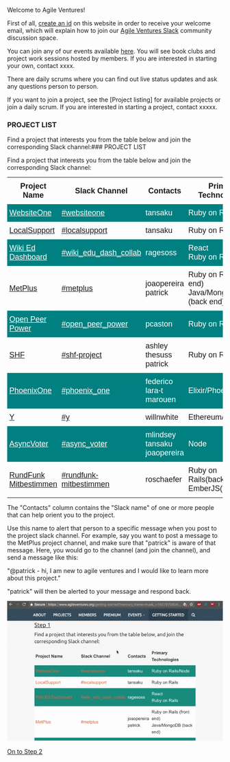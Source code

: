 Welcome to Agile Ventures!

First of all, [create an id](https://www.agileventures.org/users/sign_up) on this website in order to receive your welcome email, which will explain how to join our [Agile Ventures Slack](https://agileventures.slack.com) community discussion space.

You can join any of our events available [here](/events).  You will see book clubs and project work sessions hosted by members.  If you are interested in starting your own, contact xxxx.

There are daily scrums where you can find out live status updates and ask any questions 
person to person.

If you want to join a project, see the [Project listing] for available projects or join a daily scrum.  If you are interested in starting a project, contact xxxxx.
### PROJECT LIST

Find a project that interests you from the table below and join the corresponding Slack channel:### PROJECT LIST


Find a project that interests you from the table below and join the corresponding Slack channel:
<table width="100%" class="tg" style="border-collapse: collapse;border-spacing:0;" border="0">
  <tbody>
<tr>
    <th class="tg-l8f3" style="border-width:0px;border-style:solid;padding:10px 5px;overflow: hidden;font-family: Arial, sans-serif;font-size: 18px;"><span style="font-weight: bold;">Project Name</span></th>
    <th class="tg-l8f3" style="border-width:0px;border-style:solid;padding:10px 5px;overflow: hidden;font-family: Arial, sans-serif;font-size: 18px;"><span style="font-weight: bold;">Slack Channel</span></th>
    <th class="tg-l8f3" style="border-width:0px;border-style:solid;padding:10px 5px;overflow: hidden;font-family: Arial, sans-serif;font-size: 18px;"><span style="font-weight: bold;">Contacts</span></th>
    <th class="tg-l8f3" style="border-width:0px;border-style:solid;padding:10px 5px;overflow: hidden;font-family: Arial, sans-serif;font-size: 18px;"><span style="font-weight: bold;">Primary Technologies</span></th>
  </tr>
  <tr>
    <td class="tg-z2zr" style="padding:10px 5px;border-image:none;overflow: hidden;font-family: Arial, sans-serif;font-size: 18px;background-color: #008080;"><a style="color: #ffffff;" href="http://agileventures.org/projects/websiteone">WebsiteOne</a></td>
    <td class="tg-z2zr" style="padding:10px 5px;border-image:none;overflow: hidden;font-family: Arial, sans-serif;font-size: 18px;background-color: #008080;"><a style="color: #ffffff;" href="https://agileventures.slack.com/messages/websiteone/">#websiteone</a></td>
    <td class="tg-z2zr" style="border-width:0px;border-style:solid;padding:10px 5px;overflow: hidden;font-family: Arial, sans-serif;font-size: 18px;background-color: #008080;"><font color="#ffffff">tansaku</font></td>
    <td class="tg-z2zr" style="border-width:0px;border-style:solid;padding:10px 5px;overflow: hidden;font-family: Arial, sans-serif;font-size: 18px;background-color: #008080;"><font color="#ffffff">Ruby on Rails</font></td>
  </tr>
  <tr>
    <td class="tg-031e" style="padding:10px 5px;border-image:none;overflow: hidden;font-family: Arial, sans-serif;font-size: 18px;"><a href="http://agileventures.org/projects/localsupport">LocalSupport</a></td>
    <td class="tg-031e" style="padding:10px 5px;border-image:none;overflow: hidden;font-family: Arial, sans-serif;font-size: 18px;"><a href="https://agileventures.slack.com/messages/localsupport/">#localsupport</a></td>
    <td class="tg-031e" style="padding:10px 5px;border-image:none;overflow: hidden;font-family: Arial, sans-serif;font-size: 18px;">tansaku</td>
    <td class="tg-031e" style="padding:10px 5px;border-image:none;overflow: hidden;font-family: Arial, sans-serif;font-size: 18px;">Ruby on Rails</td>
  </tr>
  <tr>
    <td class="tg-z2zr" style="padding:10px 5px;border-image:none;overflow: hidden;font-family: Arial, sans-serif;font-size: 18px;background-color: #008080;"><a style="color: #ffffff;" href="http://www.agileventures.org/projects/wiki-ed-dashboard">Wiki Ed Dashboard</a></td>
    <td class="tg-z2zr" style="padding:10px 5px;border-image:none;overflow: hidden;font-family: Arial, sans-serif;font-size: 18px;background-color: #008080;"><a style="color: #ffffff;" href="https://agileventures.slack.com/messages/C724RCXT7/">#wiki_edu_dash_collab</a></td>
    <td class="tg-z2zr" style="border-width:0px;border-style:solid;padding:10px 5px;overflow: hidden;font-family: Arial, sans-serif;font-size: 18px;background-color: #008080;"><font color="#ffffff">ragesoss<br>
</font></td>
    <td class="tg-z2zr" style="border-width:0px;border-style:solid;padding:10px 5px;overflow: hidden;font-family: Arial, sans-serif;font-size: 18px;background-color: #008080;"><font color="#ffffff">React<br>Ruby on Rails</font></td>
  </tr>
  <tr>
    <td class="tg-031e" style="padding:10px 5px;border-image:none;overflow: hidden;font-family: Arial, sans-serif;font-size: 18px;"><a href="http://agileventures.org/projects/metplus">MetPlus</a></td>
    <td class="tg-031e" style="padding:10px 5px;border-image:none;overflow: hidden;font-family: Arial, sans-serif;font-size: 18px;"><a href="https://agileventures.slack.com/messages/metplus/">#metplus</a></td>
    <td class="tg-031e" style="padding:10px 5px;border-image:none;overflow: hidden;font-family: Arial, sans-serif;font-size: 18px;">joaopereira<br>patrick</td>
    <td class="tg-031e" style="padding:10px 5px;border-image:none;overflow: hidden;font-family: Arial, sans-serif;font-size: 18px;">Ruby on Rails (front end)<br>Java/MongoDB (back end)</td>
  </tr>
  <tr>
    <td class="tg-z2zr" style="padding:10px 5px;border-image:none;overflow: hidden;font-family: Arial, sans-serif;font-size: 18px;background-color: #008080;"><a style="color: #ffffff;" href="https://www.agileventures.org/projects/open-peer-power">Open Peer Power</a></td>
    <td class="tg-z2zr" style="padding:10px 5px;border-image:none;overflow: hidden;font-family: Arial, sans-serif;font-size: 18px;background-color: #008080;"><a style="color: #ffffff;" href="https://agileventures.slack.com/messages/C6M6QND5X/">#open_peer_power</a></td>
    <td class="tg-z2zr" style="border-width:0px;border-style:solid;padding:10px 5px;overflow: hidden;font-family: Arial, sans-serif;font-size: 18px;background-color: #008080;"><font color="#ffffff">pcaston</font></td>
    <td class="tg-z2zr" style="border-width:0px;border-style:solid;padding:10px 5px;overflow: hidden;font-family: Arial, sans-serif;font-size: 18px;background-color: #008080;"><font color="#ffffff">Ruby on Rails/Node</font></td>
  </tr>
  <tr>
    <td class="tg-031e" style="padding:10px 5px;border-image:none;overflow: hidden;font-family: Arial, sans-serif;font-size: 18px;"><a href="http://www.agileventures.org/projects/shf-project">SHF</a></td>
    <td class="tg-031e" style="padding:10px 5px;border-image:none;overflow: hidden;font-family: Arial, sans-serif;font-size: 18px;"><a href="https://agileventures.slack.com/messages/shf-project/">#shf-project</a></td>
    <td class="tg-031e" style="padding:10px 5px;border-image:none;overflow: hidden;font-family: Arial, sans-serif;font-size: 18px;">ashley <br>thesuss<br>patrick</td>
    <td class="tg-031e" style="padding:10px 5px;border-image:none;overflow: hidden;font-family: Arial, sans-serif;font-size: 18px;">Ruby on Rails</td>
  </tr>
<tr>
    <td class="tg-z2zr" style="padding:10px 5px;border-image:none;overflow: hidden;font-family: Arial, sans-serif;font-size: 18px;background-color: #008080;"><a style="color: #ffffff;" href="http://www.agileventures.org/projects/phoenixone">PhoenixOne</a></td>
    <td class="tg-z2zr" style="padding:10px 5px;border-image:none;overflow: hidden;font-family: Arial, sans-serif;font-size: 18px;background-color: #008080;"><a style="color: #ffffff;" href="https://agileventures.slack.com/messages/phoenix_one" target="_blank">#phoenix_one</a></td>
    <td class="tg-z2zr" style="border-width:0px;border-style:solid;padding:10px 5px;overflow: hidden;font-family: Arial, sans-serif;font-size: 18px;background-color: #008080;"><font color="#ffffff">federico<br>lara-t<br>marouen</font></td>
    <td class="tg-z2zr" style="border-width:0px;border-style:solid;padding:10px 5px;overflow: hidden;font-family: Arial, sans-serif;font-size: 18px;background-color: #008080;"><font color="#ffffff">Elixir/Phoenix/React</font></td>
</tr>
<tr>
    <td class="tg-031e" style="padding:10px 5px;border-image:none;overflow: hidden;font-family: Arial, sans-serif;font-size: 18px;"><a href="https://www.agileventures.org/projects/y">Y</a></td>
    <td class="tg-031e" style="padding:10px 5px;border-image:none;overflow: hidden;font-family: Arial, sans-serif;font-size: 18px;"><a href="https://agileventures.slack.com/messages/C7FFUHJCD/">#y</a></td>
    <td class="tg-031e" style="padding:10px 5px;border-image:none;overflow: hidden;font-family: Arial, sans-serif;font-size: 18px;">willnwhite</td>
    <td class="tg-031e" style="padding:10px 5px;border-image:none;overflow: hidden;font-family: Arial, sans-serif;font-size: 18px;">Ethereum/Node</td>
  </tr>
<tr>
    <td class="tg-z2zr" style="padding:10px 5px;border-image:none;overflow: hidden;font-family: Arial, sans-serif;font-size: 18px;background-color: #008080;"><a style="color: #ffffff;" href="http://www.agileventures.org/projects/asyncvoter">AsyncVoter</a></td>
    <td class="tg-z2zr" style="padding:10px 5px;border-image:none;overflow: hidden;font-family: Arial, sans-serif;font-size: 18px;background-color: #008080;"><a style="color: #ffffff;" href="https://agileventures.slack.com/messages/async_voter">#async_voter</a></td>
    <td class="tg-z2zr" style="border-width:0px;border-style:solid;padding:10px 5px;overflow: hidden;font-family: Arial, sans-serif;font-size: 18px;background-color: #008080;"><font color="#ffffff">mlindsey<br>tansaku<br>joaopereira<br>
</font></td>
    <td class="tg-z2zr" style="border-width:0px;border-style:solid;padding:10px 5px;overflow: hidden;font-family: Arial, sans-serif;font-size: 18px;background-color: #008080;"><font color="#ffffff">Node</font></td>
</tr>
<tr>
    <td class="tg-031e" style="padding:10px 5px;border-image:none;overflow: hidden;font-family: Arial, sans-serif;font-size: 18px;"><a href="https://www.agileventures.org/projects/rundfunk-mitbestimmen">RundFunk Mitbestimmen</a></td>
    <td class="tg-031e" style="padding:10px 5px;border-image:none;overflow: hidden;font-family: Arial, sans-serif;font-size: 18px;"><a href="https://agileventures.slack.com/messages/rundfunk-mitbestimmen">#rundfunk-mitbestimmen</a></td>
    <td class="tg-031e" style="padding:10px 5px;border-image:none;overflow: hidden;font-family: Arial, sans-serif;font-size: 18px;">roschaefer</td>
    <td class="tg-031e" style="padding:10px 5px;border-image:none;overflow: hidden;font-family: Arial, sans-serif;font-size: 18px;">Ruby on Rails(backend)<br>EmberJS(frontend)</td>
  </tr>
</tbody>
</table>

The "Contacts" column contains the "Slack name" of one or more people that can help orient you to the project.  

Use this name to alert that person to a specific message when you post to the project slack channel.  For example, say you want to post a message to the MetPlus project channel, and make sure that "patrick" is aware of that message.  Here, you would go to the channel (and join the channel), and send a message like this:

"@patrick - hi, I am new to agile ventures and I would like to learn more about this project."

"patrick" will then be alerted to your message and respond back.

![](https://raw.githubusercontent.com/AgileVentures/AgileVentures/master/gifts/getting-started-on-slack.gif)


[On to Step 2](https://www.agileventures.org/getting-started-2)
